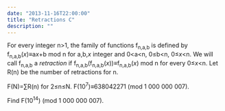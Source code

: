```yaml
---
date: "2013-11-16T22:00:00"
title: "Retractions C"
description: ""
---
```


<p>
For every integer n&gt;1, the family of functions f<sub>n,a,b</sub>  is defined 
by f<sub>n,a,b</sub>(<var>x</var>)≡a<var>x</var>+b mod n for a,b,<var>x</var> integer and  0&lt;a&lt;n, 0≤b&lt;n, 0≤<var>x</var>&lt;n.
We will call f<sub>n,a,b</sub> a <i>retraction</i> if f<sub>n,a,b</sub>(f<sub>n,a,b</sub>(<var>x</var>))≡f<sub>n,a,b</sub>(<var>x</var>) mod n for every 0≤<var>x</var>&lt;n.
Let R(n) be the number of retractions for n.
</p>
<p>
F(N)=∑R(n) for 2≤n≤N.
F(10<sup>7</sup>)≡638042271 (mod 1 000 000 007).
</p>
<p> 
Find F(10<sup>14</sup>) (mod 1 000 000 007).
</p>

